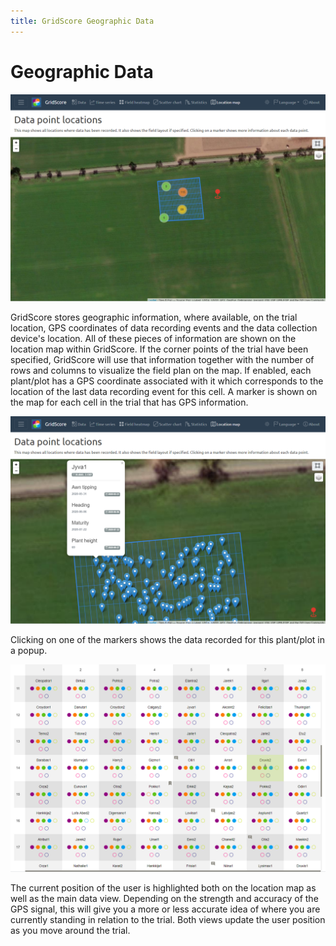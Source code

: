 ```yaml
---
title: GridScore Geographic Data
---
```


# Geographic Data

<img src="img/screenshot-location-map.png" style="max-width: 100%;" alt="Location map">

GridScore stores geographic information, where available, on the trial location, GPS coordinates of data recording events and the data collection device's location. All of these pieces of information are shown on the location map within GridScore. If the corner points of the trial have been specified, GridScore will use that information together with the number of rows and columns to visualize the field plan on the map. If enabled, each plant/plot has a GPS coordinate associated with it which corresponds to the location of the last data recording event for this cell. A marker is shown on the map for each cell in the trial that has GPS information.

<img src="img/screenshot-location-data.png" style="max-width: 100%;" alt="Individual data point on the map">

Clicking on one of the markers shows the data recorded for this plant/plot in a popup.


<img src="img/screenshot-location-fieldplan.png" style="max-width: 100%;" alt="User location highlighted on the field plan">

The current position of the user is highlighted both on the location map as well as the main data view. Depending on the strength and accuracy of the GPS signal, this will give you a more or less accurate idea of where you are currently standing in relation to the trial. Both views update the user position as you move around the trial.


